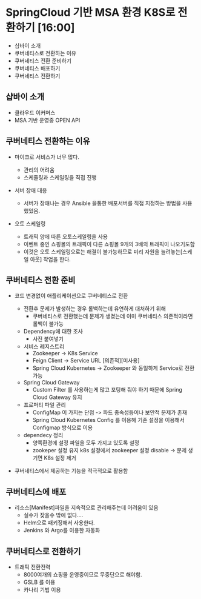 # SpringCloud 기반 MSA 환경 K8S로 전환하기 [16:00]

* 샵바이 소개
* 쿠버네티스로 전환하는 이유
* 쿠버네티스 전환 준비하기
* 쿠버네티스 배포하기
* 쿠버네티스 전환하기



## 샵바이 소개

* 클라우드 이커머스
* MSA 기반 운영중 OPEN API



## 쿠버네티스 전환하는 이유

* 마이크로 서비스가 너무 많다.
  * 관리의 어려움
  * 스케줄링과 스케일링을 직접 진행

* 서버 장애 대응
  * 서버가 장애나는 경우 Ansible 을통한 배포서버를 직접 지정하는 방법을 사용했었음.
* 오토 스케일링
  * 트래픽 양에 따른 오토스케일링을 사용
  * 이벤트 중인 쇼핑몰의 트래픽이 다른 쇼핑몰 9개의 3배의 트래픽이 나오기도함
  * 이것은 오토 스케일링으로는 해결이 불가능하므로 미리 자원을 늘려놓는[스케일 아웃] 작업을 한다.



## 쿠버네티스 전환 준비

* 코드 변경없이 애플리케이션으로 쿠버네티스로 전환
  * 전환후 문제가 발생하는 경우 롤백하는데 유연하게 대처하기 위해 
    * 쿠버네티스로 전환했는데 문제가 생겼는데 이미 쿠버네티스 의존적이라면 롤백이 불가능
  * Dependency에 대한 조사
    * 사진 붙여넣기
  * 서비스 레지스트리
    * Zookeeper -> K8s Service
    * Feign Client -> Service URL [의존적]\[미사용]
    * Spring Cloud Kubernetes -> Zookeeper 와 동일하게 Service로 전환 가능
  * Spring Cloud Gateway
    * Custom Filter 를 사용하는게 많고 포팅해 줘야 하기 때문에 Spring Cloud Gateway 유지
  * 프로퍼티 파일 관리
    * ConfigMap 이 가지는 단점 -> 파드 종속성등이나 보안적 문제가 존재
    * Spring Cloud Kubernetes Config 를 이용해 기존 설정을 이용해서 Configmap 방식으로 이용
  * dependecy 정리
    * 양쪽환경에 설정 파일을 모두 가지고 있도록 설정
    * zookeper 설정 유지 k8s 설정에서 zookeeper 설정 disable -> 문제 생기면 K8s 설정 제거

* 쿠버네티스에서 제공하는 기능을 적극적으로 활용함



## 쿠버네티스에 배포

* 리소스[Manifest]파일을 지속적으로 관리해주는데 어려움이 있음
  * 실수가 잦을수 밖에 없다....
  * Helm으로 패키징해서 사용한다.
  * Jenkins 와 Argo를 이용한 자동화



## 쿠버네티스로 전환하기

* 트래픽 전환전력
  * 8000여개의 쇼핑몰 운영중이므로 무중단으로 해야함.
  * GSLB 를 이용
  * 카나리 기법 이용 

